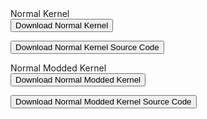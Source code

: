 <title>Brick OS Kernel Hub</title>
<h9>Normal Kernel</h9>
<form method="get" action="https://github.com/Brick-OS-PokeyManatee4/Brick-OS-Kernelhub/releases/download/1.0/NormalKernel.elf">
   <button type="submit">Download Normal Kernel</button>
</form>
<form method="get" action="https://github.com/Brick-OS-PokeyManatee4/Brick-OS-Kernelhub/releases/download/1.0/NormalKernel.zip">
   <button type="submit">Download Normal Kernel Source Code</button>
</form>
<h9>Normal Modded Kernel</h9>
<form method="get" action="https://github.com/Brick-OS-PokeyManatee4/Brick-OS-Kernelhub/releases/download/1.0/NormalModdedKernel.elf">
   <button type="submit">Download Normal Modded Kernel</button>
</form>
<form method="get" action="https://github.com/Brick-OS-PokeyManatee4/Brick-OS-Kernelhub/releases/download/1.0/NormalModdedKernel.zip">
   <button type="submit">Download Normal Modded Kernel Source Code</button>
</form>
